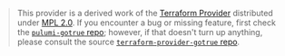> This provider is a derived work of the [Terraform Provider](https://github.com/supabase-community/terraform-provider-gotrue)
> distributed under [MPL 2.0](https://www.mozilla.org/en-US/MPL/2.0/). If you encounter a bug or missing feature,
> first check the [`pulumi-gotrue` repo](https://github.com/supabase-community/pulumi-gotrue/issues); however, if that doesn't turn up anything,
> please consult the source [`terraform-provider-gotrue` repo](https://github.com/supabase-community/terraform-provider-gotrue/issues).